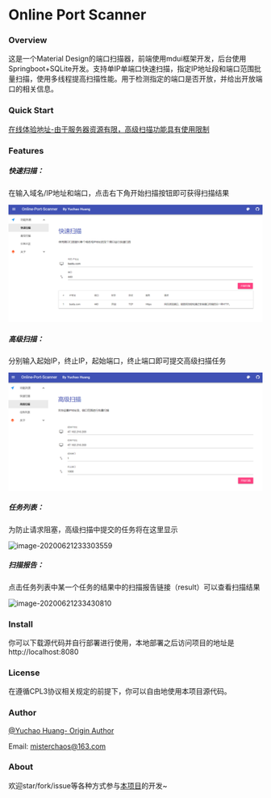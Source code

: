 # Online Port Scanner

### Overview

这是一个Material Design的端口扫描器，前端使用mdui框架开发，后台使用Springboot+SQLite开发。支持单IP单端口快速扫描，指定IP地址段和端口范围批量扫描，使用多线程提高扫描性能。用于检测指定的端口是否开放，并给出开放端口的相关信息。

### Quick Start

[在线体验地址-由于服务器资源有限，高级扫描功能具有使用限制](http://portscanner.hellochaos.cn/)

### Features

##### 快速扫描：

在输入域名/IP地址和端口，点击右下角开始扫描按钮即可获得扫描结果

![image-20200621232844125](https://github.com/misterchaos/online-port-scanner/blob/master/imgs/20201202095605)

##### 高级扫描：

分别输入起始IP，终止IP，起始端口，终止端口即可提交高级扫描任务

![image-20200621233115859](imgs/20201202105321)

##### 任务列表：

为防止请求阻塞，高级扫描中提交的任务将在这里显示

![image-20200621233303559](http://img.hellochaos.cn/img/20201202105348)

##### 扫描报告：

点击任务列表中某一个任务的结果中的扫描报告链接（result）可以查看扫描结果

![image-20200621233430810](http://img.hellochaos.cn/img/20201202105348)

### Install

你可以下载源代码并自行部署进行使用，本地部署之后访问项目的地址是http://localhost:8080

### License

在遵循CPL3协议相关规定的前提下，你可以自由地使用本项目源代码。

### Author

[@Yuchao Huang- Origin Author](https://github.com/misterchaos/)

Email: misterchaos@163.com

### About

欢迎star/fork/issue等各种方式参与[本项目](https://github.com/misterchaos/online-port-scanner)的开发~